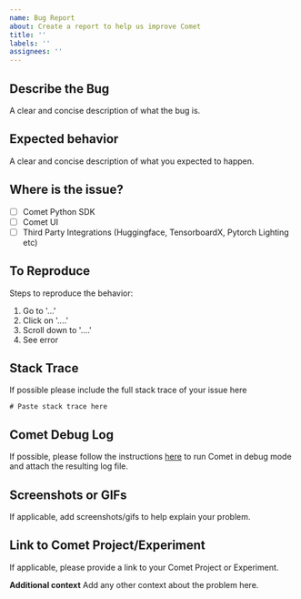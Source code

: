 ```yaml
---
name: Bug Report
about: Create a report to help us improve Comet
title: ''
labels: ''
assignees: ''
---
```


## Describe the Bug
A clear and concise description of what the bug is.

## Expected behavior
A clear and concise description of what you expected to happen.

## Where is the issue?
- [ ] Comet Python SDK
- [ ] Comet UI
- [ ] Third Party Integrations (Huggingface, TensorboardX, Pytorch Lighting etc)

## To Reproduce
Steps to reproduce the behavior:
1. Go to '...'
2. Click on '....'
3. Scroll down to '....'
4. See error

## Stack Trace
If possible please include the full stack trace of your issue here

```
# Paste stack trace here
```

## Comet Debug Log
If possible, please follow the instructions [here](https://www.comet.ml/docs/python-sdk/advanced/#troubleshooting) to run Comet in debug mode and attach the resulting log file.  

## Screenshots or GIFs
If applicable, add screenshots/gifs to help explain your problem.

## Link to Comet Project/Experiment
If applicable, please provide a link to your Comet Project or Experiment. 

**Additional context**
Add any other context about the problem here.
